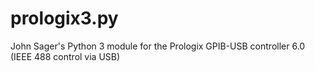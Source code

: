 # prologix3.py
John Sager's Python 3 module for the Prologix GPIB-USB controller 6.0 (IEEE 488 control via USB)
